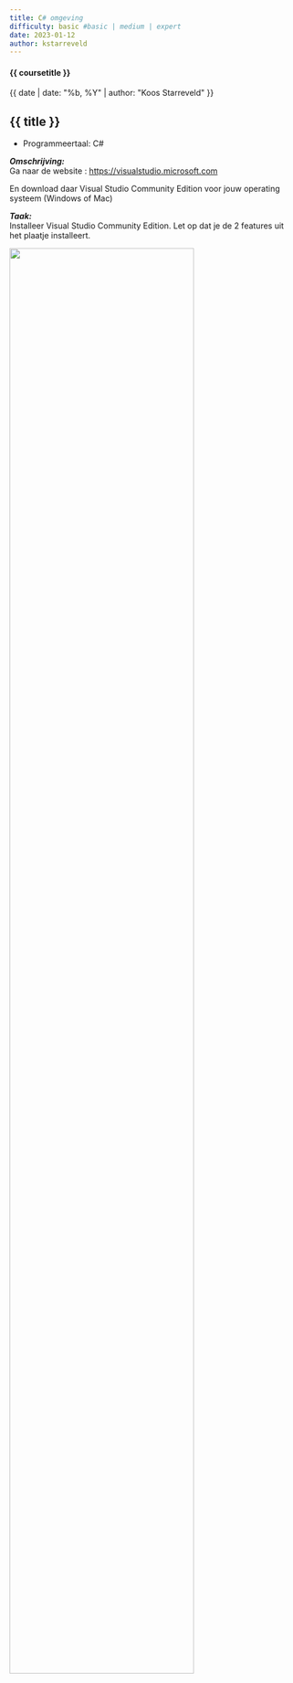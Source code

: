 ```yaml
---
title: C# omgeving
difficulty: basic #basic | medium | expert
date: 2023-01-12
author: kstarreveld
---
```


#### {{ coursetitle }}
{{ date | date: "%b, %Y" | author: "Koos Starreveld" }}


## {{ title }}

* Programmeertaal: C#

***Omschrijving:***  
Ga naar de website : <https://visualstudio.microsoft.com>

En download daar Visual Studio Community Edition voor jouw operating systeem  (Windows of Mac)

***Taak:***  
Installeer Visual Studio Community Edition.
Let op dat je de 2 features uit het plaatje installeert.

<img src="{{ '/_assets/csharp/VSinstall.png' | url }}" style="width:80%;">

